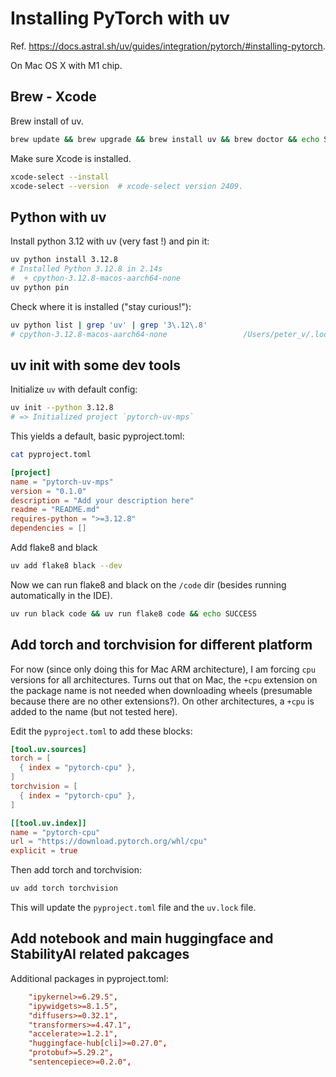 # Installing PyTorch with uv

Ref. <https://docs.astral.sh/uv/guides/integration/pytorch/#installing-pytorch>.

On Mac OS X with M1 chip.

## Brew - Xcode

Brew install of uv.

```zsh
brew update && brew upgrade && brew install uv && brew doctor && echo SUCCESS
```

Make sure Xcode is installed.

```zsh
xcode-select --install
xcode-select --version  # xcode-select version 2409.
```

## Python with uv

Install python 3.12 with uv (very fast !) and pin it:

```zsh
uv python install 3.12.8
# Installed Python 3.12.8 in 2.14s
#  + cpython-3.12.8-macos-aarch64-none
uv python pin
```

Check where it is installed ("stay curious!"):

```zsh
uv python list | grep 'uv' | grep '3\.12\.8'
# cpython-3.12.8-macos-aarch64-none                 /Users/peter_v/.local/share/uv/python/cpython-3.12.8-macos-aarch64-none/bin/python3.12
```

## uv init with some dev tools

Initialize `uv` with default config:

```zsh
uv init --python 3.12.8
# => Initialized project `pytorch-uv-mps`
```

This yields a default, basic pyproject.toml:

```zsh
cat pyproject.toml
```

```toml
[project]
name = "pytorch-uv-mps"
version = "0.1.0"
description = "Add your description here"
readme = "README.md"
requires-python = ">=3.12.8"
dependencies = []
```

Add flake8 and black

```zsh
uv add flake8 black --dev
```

Now we can run flake8 and black on the `/code` dir
(besides running automatically in the IDE).

```zsh
uv run black code && uv run flake8 code && echo SUCCESS
```

## Add torch and torchvision for different platform

For now (since only doing this for Mac ARM architecture), I am forcing `cpu` versions
for all architectures. Turns out that on Mac, the `+cpu` extension on the package name
is not needed when downloading wheels (presumable because there are no other extensions?).
On other architectures, a `+cpu` is added to the name (but not tested here).

Edit the `pyproject.toml` to add these blocks:

```toml
[tool.uv.sources]
torch = [
  { index = "pytorch-cpu" },
]
torchvision = [
  { index = "pytorch-cpu" },
]

[[tool.uv.index]]
name = "pytorch-cpu"
url = "https://download.pytorch.org/whl/cpu"
explicit = true
```

Then add torch and torchvision:

```zsh
uv add torch torchvision
```

This will update the `pyproject.toml` file and the `uv.lock` file.

## Add notebook and main huggingface and StabilityAI related pakcages

Additional packages in pyproject.toml:

```toml
    "ipykernel>=6.29.5",
    "ipywidgets>=8.1.5",
    "diffusers>=0.32.1",
    "transformers>=4.47.1",
    "accelerate>=1.2.1",
    "huggingface-hub[cli]>=0.27.0",
    "protobuf>=5.29.2",
    "sentencepiece>=0.2.0",
```
